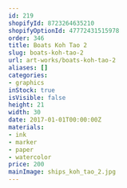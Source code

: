 ```yaml
---
id: 219
shopifyId: 8723264635210
shopifyOptionId: 47772431515978
order: 346
title: Boats Koh Tao 2
slug: boats-koh-tao-2
url: art-works/boats-koh-tao-2
aliases: []
categories:
- graphics
inStock: true
isVisible: false
height: 21
width: 30
date: 2017-01-01T00:00:00Z
materials:
- ink
- marker
- paper
- watercolor
price: 200
mainImage: ships_koh_tao_2.jpg
---
```

